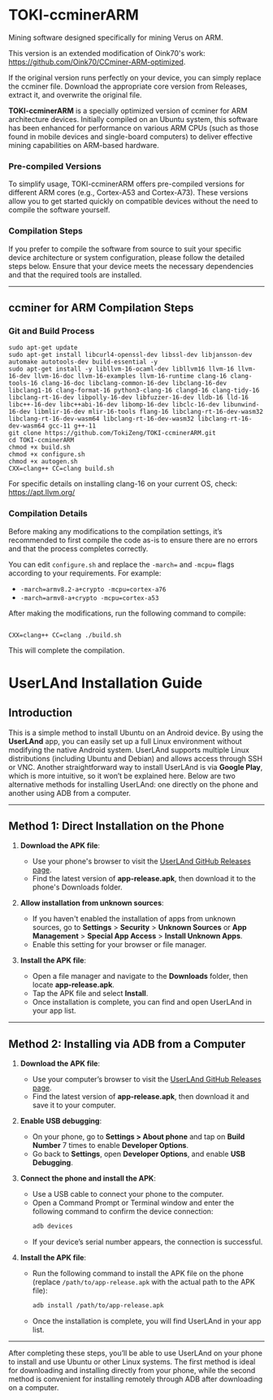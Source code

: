 

# TOKI-ccminerARM

Mining software designed specifically for mining Verus on ARM.

This version is an extended modification of Oink70's work: https://github.com/Oink70/CCminer-ARM-optimized.

If the original version runs perfectly on your device, you can simply replace the ccminer file. Download the appropriate core version from Releases, extract it, and overwrite the original file.

**TOKI-ccminerARM** is a specially optimized version of ccminer for ARM architecture devices. Initially compiled on an Ubuntu system, this software has been enhanced for performance on various ARM CPUs (such as those found in mobile devices and single-board computers) to deliver effective mining capabilities on ARM-based hardware.

### Pre-compiled Versions

To simplify usage, TOKI-ccminerARM offers pre-compiled versions for different ARM cores (e.g., Cortex-A53 and Cortex-A73). These versions allow you to get started quickly on compatible devices without the need to compile the software yourself.

### Compilation Steps

If you prefer to compile the software from source to suit your specific device architecture or system configuration, please follow the detailed steps below. Ensure that your device meets the necessary dependencies and that the required tools are installed.

---

## ccminer for ARM Compilation Steps

### Git and Build Process

```
sudo apt-get update
sudo apt-get install libcurl4-openssl-dev libssl-dev libjansson-dev automake autotools-dev build-essential -y
sudo apt-get install -y libllvm-16-ocaml-dev libllvm16 llvm-16 llvm-16-dev llvm-16-doc llvm-16-examples llvm-16-runtime clang-16 clang-tools-16 clang-16-doc libclang-common-16-dev libclang-16-dev libclang1-16 clang-format-16 python3-clang-16 clangd-16 clang-tidy-16 libclang-rt-16-dev libpolly-16-dev libfuzzer-16-dev lldb-16 lld-16 libc++-16-dev libc++abi-16-dev libomp-16-dev libclc-16-dev libunwind-16-dev libmlir-16-dev mlir-16-tools flang-16 libclang-rt-16-dev-wasm32 libclang-rt-16-dev-wasm64 libclang-rt-16-dev-wasm32 libclang-rt-16-dev-wasm64 gcc-11 g++-11
git clone https://github.com/TokiZeng/TOKI-ccminerARM.git
cd TOKI-ccminerARM
chmod +x build.sh
chmod +x configure.sh
chmod +x autogen.sh
CXX=clang++ CC=clang build.sh
```

For specific details on installing clang-16 on your current OS, check: https://apt.llvm.org/

### Compilation Details

Before making any modifications to the compilation settings, it’s recommended to first compile the code as-is to ensure there are no errors and that the process completes correctly.

You can edit `configure.sh` and replace the `-march=` and `-mcpu=` flags according to your requirements. For example:

- `-march=armv8.2-a+crypto -mcpu=cortex-a76`
- `-march=armv8-a+crypto -mcpu=cortex-a53`

After making the modifications, run the following command to compile:

```

CXX=clang++ CC=clang ./build.sh
```

This will complete the compilation.

# UserLAnd Installation Guide

## Introduction
This is a simple method to install Ubuntu on an Android device. By using the **UserLAnd** app, you can easily set up a full Linux environment without modifying the native Android system. UserLAnd supports multiple Linux distributions (including Ubuntu and Debian) and allows access through SSH or VNC. Another straightforward way to install UserLAnd is via **Google Play**, which is more intuitive, so it won’t be explained here. Below are two alternative methods for installing UserLAnd: one directly on the phone and another using ADB from a computer.

---

## Method 1: Direct Installation on the Phone

1. **Download the APK file**:
   - Use your phone's browser to visit the [UserLAnd GitHub Releases page](https://github.com/CypherpunkArmory/UserLAnd/releases).
   - Find the latest version of **app-release.apk**, then download it to the phone's Downloads folder.

2. **Allow installation from unknown sources**:
   - If you haven't enabled the installation of apps from unknown sources, go to **Settings** > **Security** > **Unknown Sources** or **App Management** > **Special App Access** > **Install Unknown Apps**.
   - Enable this setting for your browser or file manager.

3. **Install the APK file**:
   - Open a file manager and navigate to the **Downloads** folder, then locate **app-release.apk**.
   - Tap the APK file and select **Install**.
   - Once installation is complete, you can find and open UserLAnd in your app list.

---

## Method 2: Installing via ADB from a Computer

1. **Download the APK file**:
   - Use your computer’s browser to visit the [UserLAnd GitHub Releases page](https://github.com/CypherpunkArmory/UserLAnd/releases).
   - Find the latest version of **app-release.apk**, then download it and save it to your computer.

2. **Enable USB debugging**:
   - On your phone, go to **Settings > About phone** and tap on **Build Number** 7 times to enable **Developer Options**.
   - Go back to **Settings**, open **Developer Options**, and enable **USB Debugging**.

3. **Connect the phone and install the APK**:
   - Use a USB cable to connect your phone to the computer.
   - Open a Command Prompt or Terminal window and enter the following command to confirm the device connection:
     ```bash
     adb devices
     ```
   - If your device’s serial number appears, the connection is successful.

4. **Install the APK file**:
   - Run the following command to install the APK file on the phone (replace `/path/to/app-release.apk` with the actual path to the APK file):
     ```bash
     adb install /path/to/app-release.apk
     ```
   - Once the installation is complete, you will find UserLAnd in your app list.

---

After completing these steps, you’ll be able to use UserLAnd on your phone to install and use Ubuntu or other Linux systems. The first method is ideal for downloading and installing directly from your phone, while the second method is convenient for installing remotely through ADB after downloading on a computer.


